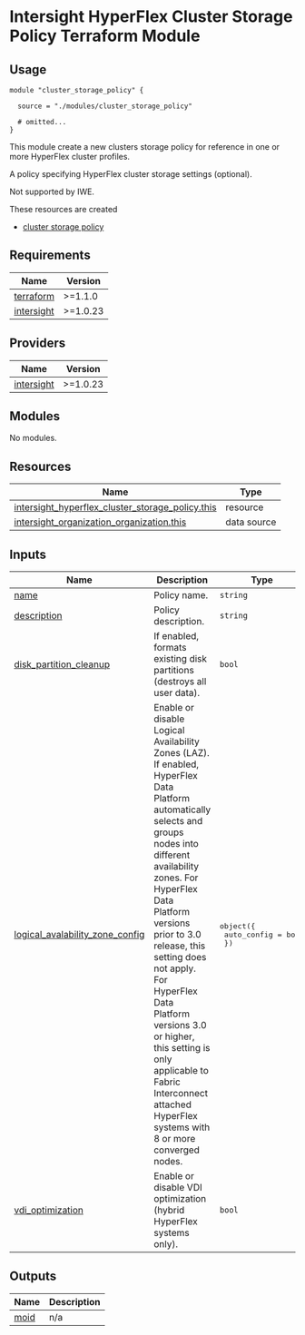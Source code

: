 # Intersight HyperFlex Cluster Storage Policy Terraform Module

## Usage

```hcl
module "cluster_storage_policy" {

  source = "./modules/cluster_storage_policy"

  # omitted...
}
```

This module create a new clusters storage policy for reference in one or more HyperFlex cluster profiles.

A policy specifying HyperFlex cluster storage settings (optional).  

Not supported by IWE.

These resources are created
* [cluster storage policy](https://registry.terraform.io/providers/CiscoDevNet/intersight/latest/docs/resources/hyperflex_cluster_storage_policy)

<!-- BEGINNING OF PRE-COMMIT-TERRAFORM DOCS HOOK -->
## Requirements

| Name | Version |
|------|---------|
| <a name="requirement_terraform"></a> [terraform](#requirement\_terraform) | >=1.1.0 |
| <a name="requirement_intersight"></a> [intersight](#requirement\_intersight) | >=1.0.23 |

## Providers

| Name | Version |
|------|---------|
| <a name="provider_intersight"></a> [intersight](#provider\_intersight) | >=1.0.23 |

## Modules

No modules.

## Resources

| Name | Type |
|------|------|
| [intersight_hyperflex_cluster_storage_policy.this](https://registry.terraform.io/providers/CiscoDevNet/intersight/latest/docs/resources/hyperflex_cluster_storage_policy) | resource |
| [intersight_organization_organization.this](https://registry.terraform.io/providers/CiscoDevNet/intersight/latest/docs/data-sources/organization_organization) | data source |

## Inputs

| Name | Description | Type | Default | Required |
|------|-------------|------|---------|:--------:|
| <a name="input_name"></a> [name](#input\_name) | Policy name. | `string` | `""` | yes |
| <a name="input_description"></a> [description](#input\_description) | Policy description. | `string` | `""` | no |
| <a name="input_disk_partition_cleanup"></a> [disk\_partition\_cleanup](#input\_disk\_partition\_cleanup) | If enabled, formats existing disk partitions (destroys all user data). | `bool` | `false` | yes |
| <a name="input_logical_avalability_zone_config"></a> [logical\_avalability\_zone\_config](#input\_logical\_avalability\_zone\_config) | Enable or disable Logical Availability Zones (LAZ). If enabled, HyperFlex Data Platform automatically selects and groups nodes into different availability zones. For HyperFlex Data Platform versions prior to 3.0 release, this setting does not apply. For HyperFlex Data Platform versions 3.0 or higher, this setting is only applicable to Fabric Interconnect attached HyperFlex systems with 8 or more converged nodes.  | <pre>object({<br>    auto_config  = bool<br>  })</pre> | n/a | yes |
| <a name="input_vdi_optimization"></a> [vdi\_optimization](#input\_vdi\_optimization) | Enable or disable VDI optimization (hybrid HyperFlex systems only). | `bool` | `false` | yes |

## Outputs

| Name | Description |
|------|-------------|
| <a name="output_moid"></a> [moid](#output\_moid) | n/a |
<!-- END OF PRE-COMMIT-TERRAFORM DOCS HOOK -->
